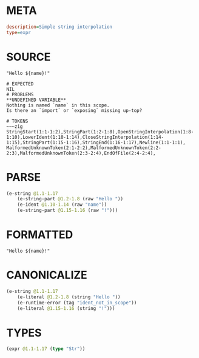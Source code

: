 # META
~~~ini
description=Simple string interpolation
type=expr
~~~
# SOURCE
~~~roc
"Hello ${name}!"
~~~
~~~
# EXPECTED
NIL
# PROBLEMS
**UNDEFINED VARIABLE**
Nothing is named `name` in this scope.
Is there an `import` or `exposing` missing up-top?

# TOKENS
~~~zig
StringStart(1:1-1:2),StringPart(1:2-1:8),OpenStringInterpolation(1:8-1:10),LowerIdent(1:10-1:14),CloseStringInterpolation(1:14-1:15),StringPart(1:15-1:16),StringEnd(1:16-1:17),Newline(1:1-1:1),
MalformedUnknownToken(2:1-2:2),MalformedUnknownToken(2:2-2:3),MalformedUnknownToken(2:3-2:4),EndOfFile(2:4-2:4),
~~~
# PARSE
~~~clojure
(e-string @1.1-1.17
	(e-string-part @1.2-1.8 (raw "Hello "))
	(e-ident @1.10-1.14 (raw "name"))
	(e-string-part @1.15-1.16 (raw "!")))
~~~
# FORMATTED
~~~roc
"Hello ${name}!"
~~~
# CANONICALIZE
~~~clojure
(e-string @1.1-1.17
	(e-literal @1.2-1.8 (string "Hello "))
	(e-runtime-error (tag "ident_not_in_scope"))
	(e-literal @1.15-1.16 (string "!")))
~~~
# TYPES
~~~clojure
(expr @1.1-1.17 (type "Str"))
~~~
